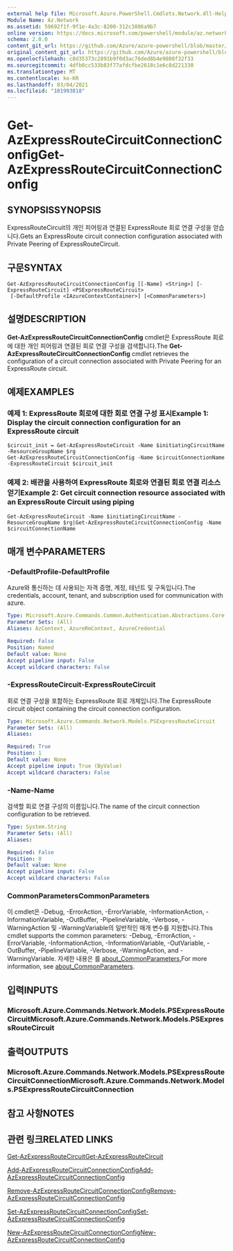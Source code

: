 ```yaml
---
external help file: Microsoft.Azure.PowerShell.Cmdlets.Network.dll-Help.xml
Module Name: Az.Network
ms.assetid: 59692f1f-9f1e-4a3c-8200-312c3806a9b7
online version: https://docs.microsoft.com/powershell/module/az.network/get-azexpressroutecircuitconnectionconfig
schema: 2.0.0
content_git_url: https://github.com/Azure/azure-powershell/blob/master/src/Network/Network/help/Get-AzExpressRouteCircuitConnectionConfig.md
original_content_git_url: https://github.com/Azure/azure-powershell/blob/master/src/Network/Network/help/Get-AzExpressRouteCircuitConnectionConfig.md
ms.openlocfilehash: c8d35373c2891b9f0d3ac76ded8b4e9808f32f33
ms.sourcegitcommit: 4dfb0cc533b83f77afdcfbe2618c1e6c8d221330
ms.translationtype: MT
ms.contentlocale: ko-KR
ms.lasthandoff: 03/04/2021
ms.locfileid: "101993818"
---
```

# <span data-ttu-id="b7ec9-101">Get-AzExpressRouteCircuitConnectionConfig</span><span class="sxs-lookup"><span data-stu-id="b7ec9-101">Get-AzExpressRouteCircuitConnectionConfig</span></span>

## <span data-ttu-id="b7ec9-102">SYNOPSIS</span><span class="sxs-lookup"><span data-stu-id="b7ec9-102">SYNOPSIS</span></span>
<span data-ttu-id="b7ec9-103">ExpressRouteCircuit의 개인 피어링과 연결된 ExpressRoute 회로 연결 구성을 얻습니다.</span><span class="sxs-lookup"><span data-stu-id="b7ec9-103">Gets an ExpressRoute circuit connection configuration associated with Private Peering of ExpressRouteCircuit.</span></span>

## <span data-ttu-id="b7ec9-104">구문</span><span class="sxs-lookup"><span data-stu-id="b7ec9-104">SYNTAX</span></span>

```
Get-AzExpressRouteCircuitConnectionConfig [[-Name] <String>] [-ExpressRouteCircuit] <PSExpressRouteCircuit>
 [-DefaultProfile <IAzureContextContainer>] [<CommonParameters>]
```

## <span data-ttu-id="b7ec9-105">설명</span><span class="sxs-lookup"><span data-stu-id="b7ec9-105">DESCRIPTION</span></span>
<span data-ttu-id="b7ec9-106">**Get-AzExpressRouteCircuitConnectionConfig** cmdlet은 ExpressRoute 회로에 대한 개인 피어링과 연결된 회로 연결 구성을 검색합니다.</span><span class="sxs-lookup"><span data-stu-id="b7ec9-106">The **Get-AzExpressRouteCircuitConnectionConfig** cmdlet retrieves the configuration of a circuit connection associated with Private Peering for an ExpressRoute circuit.</span></span>

## <span data-ttu-id="b7ec9-107">예제</span><span class="sxs-lookup"><span data-stu-id="b7ec9-107">EXAMPLES</span></span>

### <span data-ttu-id="b7ec9-108">예제 1: ExpressRoute 회로에 대한 회로 연결 구성 표시</span><span class="sxs-lookup"><span data-stu-id="b7ec9-108">Example 1: Display the circuit connection configuration for an ExpressRoute circuit</span></span>
```
$circuit_init = Get-AzExpressRouteCircuit -Name $initiatingCircuitName -ResourceGroupName $rg
Get-AzExpressRouteCircuitConnectionConfig -Name $circuitConnectionName -ExpressRouteCircuit $circuit_init
```

### <span data-ttu-id="b7ec9-109">예제 2: 배관을 사용하여 ExpressRoute 회로와 연결된 회로 연결 리소스 얻기</span><span class="sxs-lookup"><span data-stu-id="b7ec9-109">Example 2: Get circuit connection resource associated with an ExpressRoute Circuit using piping</span></span>
```
Get-AzExpressRouteCircuit -Name $initiatingCircuitName -ResourceGroupName $rg|Get-AzExpressRouteCircuitConnectionConfig -Name $circuitConnectionName
```

## <span data-ttu-id="b7ec9-110">매개 변수</span><span class="sxs-lookup"><span data-stu-id="b7ec9-110">PARAMETERS</span></span>

### <span data-ttu-id="b7ec9-111">-DefaultProfile</span><span class="sxs-lookup"><span data-stu-id="b7ec9-111">-DefaultProfile</span></span>
<span data-ttu-id="b7ec9-112">Azure와 통신하는 데 사용되는 자격 증명, 계정, 테넌트 및 구독입니다.</span><span class="sxs-lookup"><span data-stu-id="b7ec9-112">The credentials, account, tenant, and subscription used for communication with azure.</span></span>

```yaml
Type: Microsoft.Azure.Commands.Common.Authentication.Abstractions.Core.IAzureContextContainer
Parameter Sets: (All)
Aliases: AzContext, AzureRmContext, AzureCredential

Required: False
Position: Named
Default value: None
Accept pipeline input: False
Accept wildcard characters: False
```

### <span data-ttu-id="b7ec9-113">-ExpressRouteCircuit</span><span class="sxs-lookup"><span data-stu-id="b7ec9-113">-ExpressRouteCircuit</span></span>
<span data-ttu-id="b7ec9-114">회로 연결 구성을 포함하는 ExpressRoute 회로 개체입니다.</span><span class="sxs-lookup"><span data-stu-id="b7ec9-114">The ExpressRoute circuit object containing the circuit connection configuration.</span></span>

```yaml
Type: Microsoft.Azure.Commands.Network.Models.PSExpressRouteCircuit
Parameter Sets: (All)
Aliases:

Required: True
Position: 1
Default value: None
Accept pipeline input: True (ByValue)
Accept wildcard characters: False
```

### <span data-ttu-id="b7ec9-115">-Name</span><span class="sxs-lookup"><span data-stu-id="b7ec9-115">-Name</span></span>
<span data-ttu-id="b7ec9-116">검색할 회로 연결 구성의 이름입니다.</span><span class="sxs-lookup"><span data-stu-id="b7ec9-116">The name of the circuit connection configuration to be retrieved.</span></span>

```yaml
Type: System.String
Parameter Sets: (All)
Aliases:

Required: False
Position: 0
Default value: None
Accept pipeline input: False
Accept wildcard characters: False
```

### <span data-ttu-id="b7ec9-117">CommonParameters</span><span class="sxs-lookup"><span data-stu-id="b7ec9-117">CommonParameters</span></span>
<span data-ttu-id="b7ec9-118">이 cmdlet은 -Debug, -ErrorAction, -ErrorVariable, -InformationAction, -InformationVariable, -OutBuffer, -PipelineVariable, -Verbose, -WarningAction 및 -WarningVariable의 일반적인 매개 변수를 지원합니다.</span><span class="sxs-lookup"><span data-stu-id="b7ec9-118">This cmdlet supports the common parameters: -Debug, -ErrorAction, -ErrorVariable, -InformationAction, -InformationVariable, -OutVariable, -OutBuffer, -PipelineVariable, -Verbose, -WarningAction, and -WarningVariable.</span></span> <span data-ttu-id="b7ec9-119">자세한 내용은 를 [about_CommonParameters.](http://go.microsoft.com/fwlink/?LinkID=113216)</span><span class="sxs-lookup"><span data-stu-id="b7ec9-119">For more information, see [about_CommonParameters](http://go.microsoft.com/fwlink/?LinkID=113216).</span></span>

## <span data-ttu-id="b7ec9-120">입력</span><span class="sxs-lookup"><span data-stu-id="b7ec9-120">INPUTS</span></span>

### <span data-ttu-id="b7ec9-121">Microsoft.Azure.Commands.Network.Models.PSExpressRouteCircuit</span><span class="sxs-lookup"><span data-stu-id="b7ec9-121">Microsoft.Azure.Commands.Network.Models.PSExpressRouteCircuit</span></span>

## <span data-ttu-id="b7ec9-122">출력</span><span class="sxs-lookup"><span data-stu-id="b7ec9-122">OUTPUTS</span></span>

### <span data-ttu-id="b7ec9-123">Microsoft.Azure.Commands.Network.Models.PSExpressRouteCircuitConnection</span><span class="sxs-lookup"><span data-stu-id="b7ec9-123">Microsoft.Azure.Commands.Network.Models.PSExpressRouteCircuitConnection</span></span>

## <span data-ttu-id="b7ec9-124">참고 사항</span><span class="sxs-lookup"><span data-stu-id="b7ec9-124">NOTES</span></span>

## <span data-ttu-id="b7ec9-125">관련 링크</span><span class="sxs-lookup"><span data-stu-id="b7ec9-125">RELATED LINKS</span></span>

[<span data-ttu-id="b7ec9-126">Get-AzExpressRouteCircuit</span><span class="sxs-lookup"><span data-stu-id="b7ec9-126">Get-AzExpressRouteCircuit</span></span>](Get-AzExpressRouteCircuit.md)

[<span data-ttu-id="b7ec9-127">Add-AzExpressRouteCircuitConnectionConfig</span><span class="sxs-lookup"><span data-stu-id="b7ec9-127">Add-AzExpressRouteCircuitConnectionConfig</span></span>](Add-AzExpressRouteCircuitConnectionConfig.md)

[<span data-ttu-id="b7ec9-128">Remove-AzExpressRouteCircuitConnectionConfig</span><span class="sxs-lookup"><span data-stu-id="b7ec9-128">Remove-AzExpressRouteCircuitConnectionConfig</span></span>](Remove-AzExpressRouteCircuitConnectionConfig.md)

[<span data-ttu-id="b7ec9-129">Set-AzExpressRouteCircuitConnectionConfig</span><span class="sxs-lookup"><span data-stu-id="b7ec9-129">Set-AzExpressRouteCircuitConnectionConfig</span></span>](Set-AzExpressRouteCircuitConnectionConfig.md)

[<span data-ttu-id="b7ec9-130">New-AzExpressRouteCircuitConnectionConfig</span><span class="sxs-lookup"><span data-stu-id="b7ec9-130">New-AzExpressRouteCircuitConnectionConfig</span></span>](New-AzExpressRouteCircuitConnectionConfig.md)